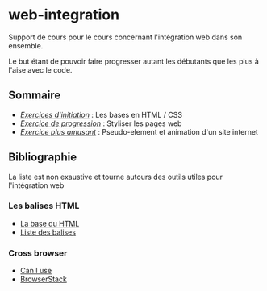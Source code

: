 # web-integration
Support de cours pour le cours concernant l'intégration web dans son ensemble.

Le but étant de pouvoir faire progresser autant les débutants que les plus à l'aise avec le code.

## Sommaire
* *[Exercices d'initiation](https://github.com/sylvainplo/web-integration/tree/master/exercices-initiation)* : Les bases en HTML / CSS
* *[Exercice de progression](https://github.com/sylvainplo/web-integration/tree/master/exercices-progression)* : Styliser les pages web
* *[Exercice plus amusant](https://github.com/sylvainplo/web-integration/tree/master/exercices-perfectionnement)* : Pseudo-element et animation d'un site internet

## Bibliographie
La liste est non exaustive et tourne autours des outils utiles pour l'intégration web

### Les balises HTML
* [La base du HTML](https://developer.mozilla.org/fr/docs/Apprendre/HTML/Balises_HTML)
* [Liste des balises](https://jaetheme.com/balises-html5)

### Cross browser
* [Can I use](https://caniuse.com/)
* [BrowserStack](https://www.browserstack.com/)